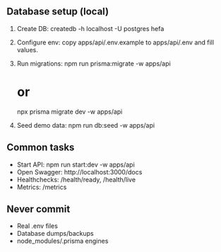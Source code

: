 ## Database setup (local)

1. Create DB:
   createdb -h localhost -U postgres hefa

2. Configure env:
   copy apps/api/.env.example to apps/api/.env and fill values.

3. Run migrations:
   npm run prisma:migrate -w apps/api

   # or

   npx prisma migrate dev -w apps/api

4. Seed demo data:
   npm run db:seed -w apps/api

## Common tasks

- Start API: npm run start:dev -w apps/api
- Open Swagger: http://localhost:3000/docs
- Healthchecks: /health/ready, /health/live
- Metrics: /metrics

## Never commit

- Real .env files
- Database dumps/backups
- node_modules/.prisma engines
